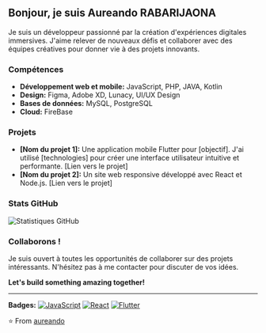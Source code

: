 ##  Bonjour, je suis Aureando RABARIJAONA

Je suis un développeur passionné par la création d'expériences digitales immersives. J'aime relever de nouveaux défis et collaborer avec des équipes créatives pour donner vie à des projets innovants.

###  Compétences
* **Développement web et mobile:** JavaScript, PHP, JAVA, Kotlin
* **Design:** Figma, Adobe XD, Lunacy, UI/UX Design
* **Bases de données:** MySQL, PostgreSQL
* **Cloud:** FireBase

###  Projets
* **[Nom du projet 1]:** Une application mobile Flutter pour [objectif]. J'ai utilisé [technologies] pour créer une interface utilisateur intuitive et performante. [Lien vers le projet]
* **[Nom du projet 2]:** Un site web responsive développé avec React et Node.js. [Lien vers le projet]

###  Stats GitHub
![Statistiques GitHub](https://github-readme-stats.vercel.app/api?username=aureando&show_icons=true&theme=radical)

###  Collaborons !
Je suis ouvert à toutes les opportunités de collaborer sur des projets intéressants. N'hésitez pas à me contacter pour discuter de vos idées.

**Let's build something amazing together!**

---

**Badges:**
[![JavaScript](https://img.shields.io/badge/JavaScript-yellow?style=flat-square)](https://www.javascript.com/)
[![React](https://img.shields.io/badge/React-20232a?style=flat-square)](https://reactjs.org/)
[![Flutter](https://img.shields.io/badge/Flutter-blue?style=flat-square)](https://flutter.dev/)

⭐️ From [aureando](https://github.com/aureando)
